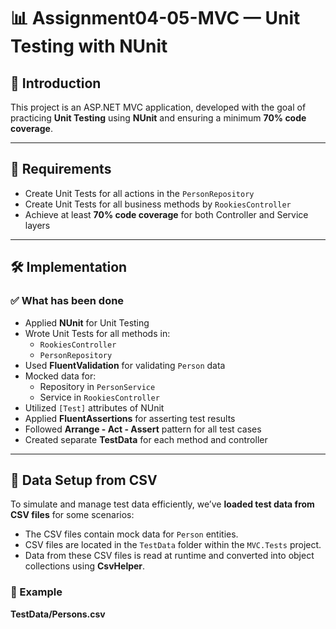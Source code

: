 # 📊 Assignment04-05-MVC — Unit Testing with NUnit

## 📖 Introduction

This project is an ASP.NET MVC application, developed with the goal of practicing **Unit Testing** using **NUnit** and ensuring a minimum **70% code coverage**.

---

## 🎯 Requirements

- Create Unit Tests for all actions in the `PersonRepository`
- Create Unit Tests for all business methods by `RookiesController`
- Achieve at least **70% code coverage** for both Controller and Service layers

---

## 🛠️ Implementation

### ✅ What has been done

- Applied **NUnit** for Unit Testing
- Wrote Unit Tests for all methods in:
  - `RookiesController`
  - `PersonRepository`
- Used **FluentValidation** for validating `Person` data
- Mocked data for:
  - Repository in `PersonService`
  - Service in `RookiesController`
- Utilized `[Test]` attributes of NUnit
- Applied **FluentAssertions** for asserting test results
- Followed **Arrange - Act - Assert** pattern for all test cases
- Created separate **TestData** for each method and controller

---

## 📂 Data Setup from CSV

To simulate and manage test data efficiently, we’ve **loaded test data from CSV files** for some scenarios:

- The CSV files contain mock data for `Person` entities.
- CSV files are located in the `TestData` folder within the `MVC.Tests` project.
- Data from these CSV files is read at runtime and converted into object collections using **CsvHelper**.

### 📑 Example

**TestData/Persons.csv**

